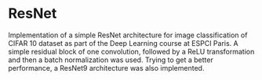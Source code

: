 # ResNet
Implementation of a simple ResNet architecture for image classification of CIFAR 10 dataset as part of the Deep Learning course at ESPCI Paris.
A simple residual block of one convolution, followed by a ReLU transformation and then a batch normalization was used.
Trying to get a better performance, a ResNet9 architecture was also implemented.
